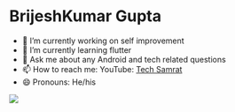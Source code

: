 <h1><b>BrijeshKumar Gupta</b></h1>

- 🔭 I’m currently working on self improvement
- 🌱 I’m currently learning flutter
- 💬 Ask me about any Android and tech related questions 
- 📫 How to reach me: YouTube: <a href="https://www.youtube.com/channel/UC-xTxkXjgVOodCLN99FOBDg">Tech Samrat</a>
- 😄 Pronouns: He/his
<img src="https://github-readme-stats.vercel.app/api?username=brijeshkumargupta&&show_icons=true&title_color=ffffff&icon_color=bb2acf&text_color=daf7dc&bg_color=151515"/>



<!--
**brijeshkumargupta/brijeshkumargupta** is a ✨ _special_ ✨ repository because its `README.md` (this file) appears on your GitHub profile.

Here are some ideas to get you started:

- 🔭 I’m currently working on ...
- 🌱 I’m currently learning ...
- 👯 I’m looking to collaborate on ...
- 🤔 I’m looking for help with ...
- 💬 Ask me about ...
- 📫 How to reach me: ...
- 😄 Pronouns: ...
- ⚡ Fun fact: ...
-->
